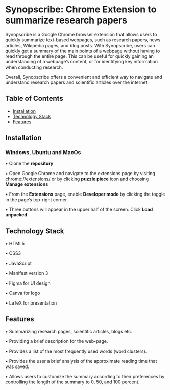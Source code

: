# Synopscribe: Chrome Extension to summarize research papers

Synopscribe is a Google Chrome browser extension that allows users to quickly summarize text-based webpages, such as research papers, news articles, Wikipedia pages, and blog posts. With Synopscribe, users can quickly get a summary of the main points of a webpage without having to read through the entire page. This can be useful for quickly gaining an understanding of a webpage’s content, or for identifying key information when conducting research.

Overall, Synopscribe offers a convenient and efficient way to navigate and understand research papers and scientific articles over the internet.

## Table of Contents
- [Installation](#installation)
- [Technology Stack](#technology-stack)
- [Features](#features)

## Installation 

### Windows, Ubuntu and MacOs
    
• Clone the **repository**
  
• Open Google Chrome and navigate to the extensions page by visiting chrome://extensions/ or by clicking **puzzle piece** icon and choosing **Manage extensions**
  
• From the **Extensions** page, enable **Developer mode** by clicking the toggle in the page’s top-right corner.
  
• Three buttons will appear in the upper half of the screen. Click **Load unpacked**

## Technology Stack

• HTML5

• CSS3

• JavaScript

• Manifest version 3

• Figma for UI design

• Canva for logo

• LaTeX for presentation

## Features

• Summarizing research pages, scientitic articles, blogs etc.

• Providing a brief description for the web-page.

• Provides a list of the most frequently used words (word clusters).

• Provides the user a brief analysis of the approximate reading time that was saved.

• Allows users to customize the summary according to their preferences by controlling the length of the summary to 0, 50, and 100 percent.


